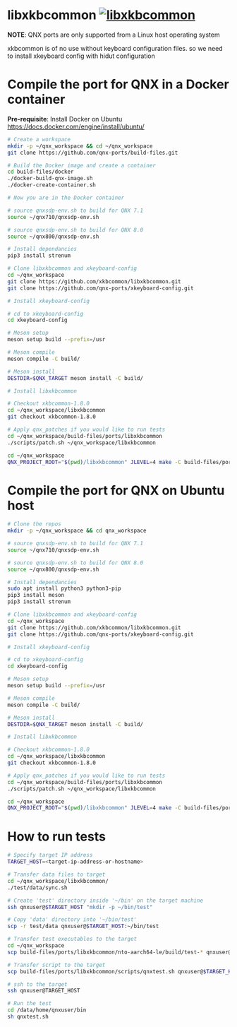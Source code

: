 # libxkbcommon [![libxkbcommon](https://github.com/qnx-ports/build-files/actions/workflows/libxkbcommon.yml/badge.svg)](https://github.com/qnx-ports/build-files/actions/workflows/libxkbcommon.yml)
**NOTE**: QNX ports are only supported from a Linux host operating system

xkbcommon is of no use without keyboard configuration files.
so we need to install xkeyboard config with hidut configuration

# Compile the port for QNX in a Docker container

**Pre-requisite**: Install Docker on Ubuntu https://docs.docker.com/engine/install/ubuntu/
```bash
# Create a workspace
mkdir -p ~/qnx_workspace && cd ~/qnx_workspace
git clone https://github.com/qnx-ports/build-files.git

# Build the Docker image and create a container
cd build-files/docker
./docker-build-qnx-image.sh
./docker-create-container.sh

# Now you are in the Docker container

# source qnxsdp-env.sh to build for QNX 7.1
source ~/qnx710/qnxsdp-env.sh

# source qnxsdp-env.sh to build for QNX 8.0
source ~/qnx800/qnxsdp-env.sh

# Install dependancies
pip3 install strenum

# Clone libxkbcommon and xkeyboard-config
cd ~/qnx_workspace
git clone https://github.com/xkbcommon/libxkbcommon.git
git clone https://github.com/qnx-ports/xkeyboard-config.git

# Install xkeyboard-config

# cd to xkeyboard-config
cd xkeyboard-config

# Meson setup
meson setup build --prefix=/usr

# Meson compile
meson compile -C build/

# Meson install
DESTDIR=$QNX_TARGET meson install -C build/

# Install libxkbcommon

# Checkout xkbcommon-1.8.0
cd ~/qnx_workspace/libxkbcommon
git checkout xkbcommon-1.8.0

# Apply qnx_patches if you would like to run tests
cd ~/qnx_workspace/build-files/ports/libxkbcommon
./scripts/patch.sh ~/qnx_workspace/libxkbcommon

cd ~/qnx_workspace
QNX_PROJECT_ROOT="$(pwd)/libxkbcommon" JLEVEL=4 make -C build-files/ports/libxkbcommon install
```

# Compile the port for QNX on Ubuntu host
```bash
# Clone the repos
mkdir -p ~/qnx_workspace && cd qnx_workspace

# source qnxsdp-env.sh to build for QNX 7.1
source ~/qnx710/qnxsdp-env.sh

# source qnxsdp-env.sh to build for QNX 8.0
source ~/qnx800/qnxsdp-env.sh

# Install dependancies
sudo apt install python3 python3-pip
pip3 install meson
pip3 install strenum

# Clone libxkbcommon and xkeyboard-config
cd ~/qnx_workspace
git clone https://github.com/xkbcommon/libxkbcommon.git
git clone https://github.com/qnx-ports/xkeyboard-config.git

# Install xkeyboard-config

# cd to xkeyboard-config
cd xkeyboard-config

# Meson setup
meson setup build --prefix=/usr

# Meson compile
meson compile -C build/

# Meson install
DESTDIR=$QNX_TARGET meson install -C build/

# Install libxkbcommon

# Checkout xkbcommon-1.8.0
cd ~/qnx_workspace/libxkbcommon
git checkout xkbcommon-1.8.0

# Apply qnx_patches if you would like to run tests
cd ~/qnx_workspace/build-files/ports/libxkbcommon
./scripts/patch.sh ~/qnx_workspace/libxkbcommon

cd ~/qnx_workspace
QNX_PROJECT_ROOT="$(pwd)/libxkbcommon" JLEVEL=4 make -C build-files/ports/libxkbcommon install
```
# How to run tests
```bash
# Specify target IP address
TARGET_HOST=<target-ip-address-or-hostname>

# Transfer data files to target
cd ~/qnx_workspace/libxkbcommon/
./test/data/sync.sh

# Create 'test' directory inside '~/bin' on the target machine
ssh qnxuser@$TARGET_HOST "mkdir -p ~/bin/test"

# Copy 'data' directory into '~/bin/test'
scp -r test/data qnxuser@$TARGET_HOST:~/bin/test

# Transfer test executables to the target
cd ~/qnx_workspace
scp build-files/ports/libxkbcommon/nto-aarch64-le/build/test-* qnxuser@$TARGET_HOST:~/bin

# Transfer script to the target
scp build-files/ports/libxkbcommon/scripts/qnxtest.sh qnxuser@$TARGET_HOST:~/bin
```
```bash
# ssh to the target
ssh qnxuser@TARGET_HOST

# Run the test
cd /data/home/qnxuser/bin
sh qnxtest.sh
```